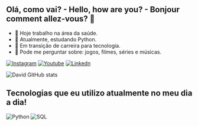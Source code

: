## Olá, como vai? - Hello, how are you? - Bonjour comment allez-vous? 👋

- 🔭 Hoje trabalho na área da saúde.
- 🌱 Atualmente, estudando Python.
- 👯 Em transição de carreira para tecnologia.
- 💬 Pode me perguntar sobre: jogos, filmes, séries e músicas.

[![Instagram](https://img.shields.io/badge/Instagram-E4405F?style=for-the-badge&logo=instagram&logoColor=white)](https://instagram.com/duomaple)
[![Youtube](https://img.shields.io/badge/YouTube-FF0000?style=for-the-badge&logo=youtube&logoColor=white)](https://(https://www.youtube.com/@duomaple))
[![Linkedn](https://img.shields.io/badge/LinkedIn-0077B5?style=for-the-badge&logo=linkedin&logoColor=white)](https://(https://www.linkedin.com/in/davidlaurentinoan))

![David GitHub stats](https://github-readme-stats.vercel.app/api?username=devlaurentino&theme=dark&show_icons=true)

## Tecnologias que eu utilizo atualmente no meu dia a dia!
![Python](https://img.shields.io/badge/Python-3776AB?style=for-the-badge&logo=python&logoColor=white)
![SQL](https://img.shields.io/badge/MySQL-00000F?style=for-the-badge&logo=mysql&logoColor=white)
